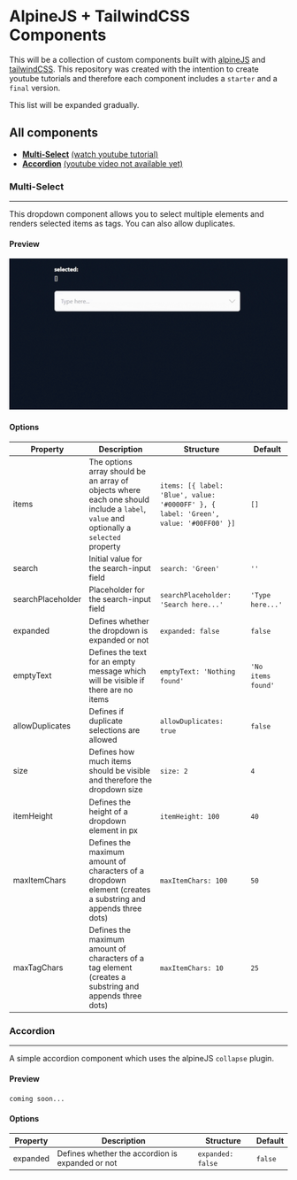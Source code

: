 # AlpineJS + TailwindCSS Components
This will be a collection of custom components built with [alpineJS](https://alpinejs.dev/) and [tailwindCSS](https://tailwindcss.com/). 
This repository was created with the intention to create youtube tutorials and therefore each component includes a `starter` and a `final` version.

This list will be expanded gradually.

## All components

- **[Multi-Select](#multi-select)** [(watch youtube tutorial)](https://youtu.be/wQ7fN-1GrV0)
- **[Accordion](#accordion)** [(youtube video not available yet)]()

### Multi-Select
---

This dropdown component allows you to select multiple elements and renders selected items as tags. You can also allow duplicates. 

#### Preview

<img src="./components/multi-select/preview.gif" alt="Multi-select preview" width="640">

#### Options

| Property | Description | Structure | Default
| ----------- | ----------- | ----------- | ----------- |
| items | The options array should be an array of objects where each one should include a `label`, `value` and optionally a `selected` property | `items: [{ label: 'Blue', value: '#0000FF' }, { label: 'Green', value: '#00FF00' }]` | `[]`
| search | Initial value for the search-input field | `search: 'Green'` | `''` 
| searchPlaceholder | Placeholder for the search-input field | `searchPlaceholder: 'Search here...'` | `'Type here...'` 
| expanded | Defines whether the dropdown is expanded or not | `expanded: false` | `false` 
| emptyText | Defines the text for an empty message which will be visible if there are no items | `emptyText: 'Nothing found'` | `'No items found'` 
| allowDuplicates | Defines if duplicate selections are allowed | `allowDuplicates: true` | `false` 
| size | Defines how much items should be visible and therefore the dropdown size | `size: 2` | `4` 
| itemHeight | Defines the height of a dropdown element in px | `itemHeight: 100` | `40` 
| maxItemChars | Defines the maximum amount of characters of a dropdown element (creates a substring and appends three dots) | `maxItemChars: 100` | `50` 
| maxTagChars | Defines the maximum amount of characters of a tag element (creates a substring and appends three dots) | `maxItemChars: 10` | `25` 

### Accordion
---

A simple accordion component which uses the alpineJS `collapse` plugin.

#### Preview

`coming soon...`

#### Options

| Property | Description | Structure | Default
| ----------- | ----------- | ----------- | ----------- |
| expanded | Defines whether the accordion is expanded or not | `expanded: false` | `false` 

